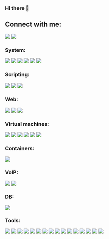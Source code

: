 ### Hi there 👋

## Connect with me:

<a href="https://www.linkedin.com/in/ivan-dziarzhynski-a02818151/">![](https://img.shields.io/badge/LinkedIn-Ivan_Dziarzhynski-informational?style=flat&logo=twitter&logoColor=white&color=6aa6f8)</a>
![](https://img.shields.io/badge/e--mail-ivdziarzhynski@gmail.com-informational?style=flat&logo=gmail&logoColor=white&color=6aa6f8)

### System:

![](https://img.shields.io/badge/OS-Linux-informational?style=flat&logo=linux&logoColor=white&color=6aa6f8)
![](https://img.shields.io/badge/Linux-Red_Hat-informational?style=flat&logo=redhat&logoColor=white&color=6aa6f8)
![](https://img.shields.io/badge/Linux-CentOS-informational?style=flat&logo=centos&logoColor=white&color=6aa6f8)
![](https://img.shields.io/badge/Linux-Rocky_Linux-informational?style=flat&logo=rockylinux&logoColor=white&color=6aa6f8)
![](https://img.shields.io/badge/Linux-Ubuntu-informational?style=flat&logo=ubuntu&logoColor=white&color=6aa6f8)
![](https://img.shields.io/badge/OS-Windows-informational?style=flat&logo=windows&logoColor=white&color=6aa6f8)


### Scripting:


![](https://img.shields.io/badge/Script-Python-informational?style=flat&logo=python&logoColor=white&color=6aa6f8)
![](https://img.shields.io/badge/Shell-Powershell-informational?style=flat&logo=powershell&logoColor=white&color=6aa6f8)
![](https://img.shields.io/badge/Shell-Bash-informational?style=flat&logo=gnu-bash&logoColor=white&color=6aa6f8)


### Web:

![](https://img.shields.io/badge/Code-JavaScript-informational?style=flat&logo=javascript&logoColor=white&color=6aa6f8)
![](https://img.shields.io/badge/Code-HTML-informational?style=flat&logo=html5&logoColor=white&color=6aa6f8)
![](https://img.shields.io/badge/Code-CSS-informational?style=flat&logo=css3&logoColor=white&color=6aa6f8)


### Virtual machines:

![](https://img.shields.io/badge/VM-Hyper--V-informational?style=flat&logo=windows&logoColor=white&color=6aa6f8)
![](https://img.shields.io/badge/VM-Proxmox-informational?style=flat&logo=proxmox&logoColor=white&color=6aa6f8)
![](https://img.shields.io/badge/VM-VMWare-informational?style=flat&logo=vmware&logoColor=white&color=6aa6f8)
![](https://img.shields.io/badge/VM-ESXi-informational?style=flat&logo=vmware&logoColor=white&color=6aa6f8)
![](https://img.shields.io/badge/VM-Virtual_Box-informational?style=flat&logo=virtualbox&logoColor=white&color=6aa6f8)
![](https://img.shields.io/badge/VM-KVM-informational?style=flat&logo=linux&logoColor=white&color=6aa6f8)


### Containers:

![](https://img.shields.io/badge/Containers-Docker-informational?style=flat&logo=docker&logoColor=white&color=6aa6f8)


### VoIP:

![](https://img.shields.io/badge/VoIP-Asterisk-informational?style=flat&logo=linux&logoColor=white&color=6aa6f8)
![](https://img.shields.io/badge/VoIP-Free_PBX-informational?style=flat&logo=linux&logoColor=white&color=6aa6f8)


### DB:

![](https://img.shields.io/badge/DB-SQL-informational?style=flat&logo=mysql&logoColor=white&color=6aa6f8)

### Tools:


![](https://img.shields.io/badge/DevOps-Ansible-informational?style=flat&logo=ansible&logoColor=white&color=6aa6f8)
![](https://img.shields.io/badge/DevOps-Terraform-informational?style=flat&logo=terraform&logoColor=white&color=6aa6f8)
![](https://img.shields.io/badge/Linux-iptables-informational?style=flat&logo=linux&logoColor=white&color=6aa6f8)
![](https://img.shields.io/badge/Linux-fail2ban-informational?style=flat&logo=linux&logoColor=white&color=6aa6f8)
![](https://img.shields.io/badge/Linux-nmap-informational?style=flat&logo=linux&logoColor=white&color=6aa6f8)
![](https://img.shields.io/badge/Linux-Vim-informational?style=flat&logo=vim&logoColor=white&color=6aa6f8)
![](https://img.shields.io/badge/Monitoring-Zabbix-informational?style=flat&logo=zabbix&logoColor=white&color=6aa6f8)
![](https://img.shields.io/badge/Monitoring-ELK-informational?style=flat&logo=kibana&logoColor=white&color=6aa6f8)
![](https://img.shields.io/badge/Control_Version-Git-informational?style=flat&logo=git&logoColor=white&color=6aa6f8)
![](https://img.shields.io/badge/Control_Version-Github-informational?style=flat&logo=github&logoColor=white&color=6aa6f8)
![](https://img.shields.io/badge/Editor-VS_Code-informational?style=flat&logo=visual-studio-code&logoColor=white&color=6aa6f8)
![](https://img.shields.io/badge/IDE-Pycharm-informational?style=flat&logo=pycharm&logoColor=white&color=6aa6f8)
![](https://img.shields.io/badge/IDE-Webstorm-informational?style=flat&logo=webstorm&logoColor=white&color=6aa6f8)
![](https://img.shields.io/badge/Atlassian-Jira-informational?style=flat&logo=jira&logoColor=white&color=6aa6f8)
![](https://img.shields.io/badge/Atlassian-Confluence-informational?style=flat&logo=confluence&logoColor=white&color=6aa6f8)
![](https://img.shields.io/badge/CRM-Bitrix24-informational?style=flat&logo=bitrix24&logoColor=white&color=6aa6f8)





<!--
**Elefuntik/Elefuntik** is a ✨ _special_ ✨ repository because its `README.md` (this file) appears on your GitHub profile.

Here are some ideas to get you started:

- 🔭 I’m currently working on ...
- 🌱 I’m currently learning ...
- 👯 I’m looking to collaborate on ...
- 🤔 I’m looking for help with ...
- 💬 Ask me about ...
- 📫 How to reach me: ...
- 😄 Pronouns: ...
- ⚡ Fun fact: ...
-->

